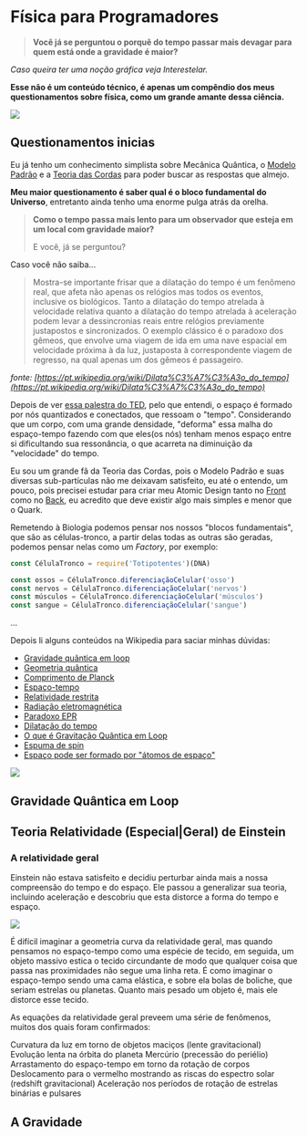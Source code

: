 # Física para Programadores

> **Você já se perguntou o porquê do tempo passar mais devagar para quem está onde a gravidade é maior?**


*Caso queira ter uma noção gráfica veja Interestelar.*

**Esse não é um conteúdo técnico, é apenas um compêndio dos meus questionamentos sobre física, como um grande amante dessa ciência.**

![](http://almanaquevirtual.com.br/wp-content/uploads/2014/11/interestelar-1728x800_c.jpg)

## Questionamentos inicias

Eu já tenho um conhecimento simplista sobre Mecânica Quântica, o [Modelo Padrão](https://pt.wikipedia.org/wiki/Modelo_padr%C3%A3o) e a [Teoria das Cordas](https://pt.wikipedia.org/wiki/Teoria_das_cordas) para poder buscar as respostas que almejo.

**Meu maior questionamento é saber qual é o bloco fundamental do Universo**, entretanto ainda tenho uma enorme pulga atrás da orelha.

> **Como o tempo passa mais lento para um observador que esteja em um local com gravidade maior?** 
> 
> E você, já se perguntou? 

Caso você não saiba...

> Mostra-se importante frisar que a dilatação do tempo é um fenômeno real, que afeta não apenas os relógios mas todos os eventos, inclusive os biológicos. Tanto a dilatação do tempo atrelada à velocidade relativa quanto a dilatação do tempo atrelada à aceleração podem levar a dessincronias reais entre relógios previamente justapostos e sincronizados. O exemplo clássico é o paradoxo dos gêmeos, que envolve uma viagem de ida em uma nave espacial em velocidade próxima à da luz, justaposta à correspondente viagem de regresso, na qual apenas um dos gêmeos é passageiro.

*fonte: [https://pt.wikipedia.org/wiki/Dilata%C3%A7%C3%A3o_do_tempo](https://pt.wikipedia.org/wiki/Dilata%C3%A7%C3%A3o_do_tempo)*

Depois de ver [essa palestra do TED](https://www.youtube.com/watch?v=aSz5BjExs9o), pelo que entendi, o espaço é formado por nós quantizados e conectados, que ressoam o "tempo". Considerando que um corpo, com uma grande densidade, "deforma" essa malha do espaço-tempo fazendo com que eles(os nós) tenham menos espaço entre si dificultando sua ressonância, o que acarreta na diminuição da "velocidade" do tempo.

Eu sou um grande fã da Teoria das Cordas, pois o Modelo Padrão e suas diversas sub-partículas não me deixavam satisfeito, eu até o entendo, um pouco, pois precisei estudar para criar meu Atomic Design tanto no [Front](http://nomadev.com.br/atomic-design-com-angularjs/) como no [Back](https://github.com/Webschool-io/Node-Atomic-Design-Modelo-Padrao), eu acredito que deve existir algo mais simples e menor que o Quark.


Remetendo à Biologia podemos pensar nos nossos "blocos fundamentais", que são as células-tronco, a partir delas todas as outras são geradas, podemos pensar nelas como um *Factory*, por exemplo:

```js
const CélulaTronco = require('Totipotentes')(DNA)

const ossos = CélulaTronco.diferenciaçãoCelular('osso')
const nervos = CélulaTronco.diferenciaçãoCelular('nervos')
const músculos = CélulaTronco.diferenciaçãoCelular('músculos')
const sangue = CélulaTronco.diferenciaçãoCelular('sangue')
```


...


Depois li alguns conteúdos na Wikipedia para saciar minhas dúvidas:

- [Gravidade quântica em loop](https://pt.wikipedia.org/wiki/Gravidade_qu%C3%A2ntica_em_loop)
- [Geometria quântica](https://pt.wikipedia.org/wiki/Geometria_qu%C3%A2ntica)
- [Comprimento de Planck](https://pt.wikipedia.org/wiki/Comprimento_de_Planck)
- [Espaço-tempo](https://pt.wikipedia.org/wiki/Espa%C3%A7o-tempo)
- [Relatividade restrita](https://pt.wikipedia.org/wiki/Relatividade_restrita)
- [Radiação eletromagnética](https://pt.wikipedia.org/wiki/Radia%C3%A7%C3%A3o_eletromagn%C3%A9tica)
- [Paradoxo EPR](https://pt.wikipedia.org/wiki/Paradoxo_EPR)
- [Dilatação do tempo](https://pt.wikipedia.org/wiki/Dilata%C3%A7%C3%A3o_do_tempo)
- [O que é Gravitação Quântica em Loop](http://www.misteriosdouniverso.net/2015/10/o-que-e-gravitacao-quantica-em-loop.html)
- [Espuma de spin](https://pt.wikipedia.org/wiki/Espuma_de_spin)
- [Espaço pode ser formado por "átomos de espaço"](http://www.inovacaotecnologica.com.br/noticias/noticia.php?artigo=atomos-de-espaco&id=010130131025)


![](https://upload.wikimedia.org/wikipedia/commons/2/22/Spacetime_curvature.png)

## Gravidade Quântica em Loop



## Teoria Relatividade (Especial|Geral) de Einstein

### A relatividade geral

Einstein não estava satisfeito e decidiu perturbar ainda mais a nossa compreensão do tempo e do espaço. Ele passou a generalizar sua teoria, incluindo aceleração e descobriu que esta distorce a forma do tempo e espaço.

![](http://media.web.britannica.com/eb-media/64/91964-004-30C6274D.gif)

É difícil imaginar a geometria curva da relatividade geral, mas quando pensamos no espaço-tempo como uma espécie de tecido, em seguida, um objeto massivo estica o tecido circundante de modo que qualquer coisa que passa nas proximidades não segue uma linha reta. É como imaginar o espaço-tempo sendo uma cama elástica, e sobre ela bolas de boliche, que seriam estrelas ou planetas. Quanto mais pesado um objeto é, mais ele distorce esse tecido.

As equações da relatividade geral preveem uma série de fenômenos, muitos dos quais foram confirmados:

Curvatura da luz em torno de objetos maciços (lente gravitacional)
Evolução lenta na órbita do planeta Mercúrio (precessão do periélio)
Arrastamento do espaço-tempo em torno da rotação de corpos
Deslocamento para o vermelho mostrando as riscas do espectro solar (redshift gravitacional)
Aceleração nos períodos de rotação de estrelas binárias e pulsares

## A Gravidade

